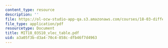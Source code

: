 ```yaml
---
content_type: resource
description: ''
file: https://ol-ocw-studio-app-qa.s3.amazonaws.com/courses/18-03-differential-equations-spring-2010/a3a05f3bd3a470c4858cdfb46f7d4963_MIT18_03S10_vlec_table.pdf
file_type: application/pdf
resourcetype: Document
title: MIT18_03S10_vlec_table.pdf
uid: a3a05f3b-d3a4-70c4-858c-dfb46f7d4963
---
```

